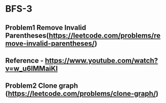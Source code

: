# BFS-3

## Problem1 Remove Invalid Parentheses(https://leetcode.com/problems/remove-invalid-parentheses/)
## Reference - https://www.youtube.com/watch?v=w_u6lMMaiKI


## Problem2 Clone graph (https://leetcode.com/problems/clone-graph/)


